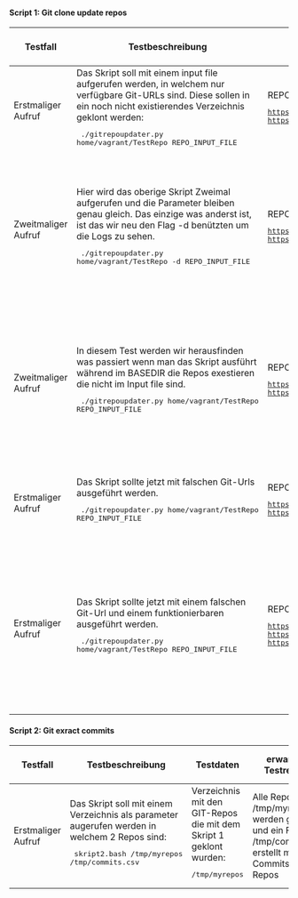 #### Script 1: Git clone update repos

| Testfall | Testbeschreibung | Testdaten | erwartetes Testresultat | erhaltenes Testresultat | Tester | Testdatum und Teststatus |
|  - | - | - | - | - | - | - |
| Erstmaliger Aufruf | Das Skript soll mit einem input file aufgerufen werden, in welchem nur verfügbare Git-URLs sind. Diese sollen in ein noch nicht existierendes Verzeichnis geklont werden:<pre> ./gitrepoupdater.py home/vagrant/TestRepo REPO_INPUT_FILE</pre> |REPO_INPUT_FILE mit folgendem Inhalt:<pre>https://github.com/iotkitv3/http<br>https://github.com/WoodyXP/m122_projektarbeit_StefanA_LeonD/blob/main/docs/</pre> | Verzeichnis wird erstellt und alle Repos werden darin geklont | | | |
| Zweitmaliger Aufruf | Hier wird das oberige Skript Zweimal aufgerufen und die Parameter bleiben genau gleich. Das einzige was anderst ist, ist das wir neu den Flag -d benützten um die Logs zu sehen.<pre> ./gitrepoupdater.py home/vagrant/TestRepo -d REPO_INPUT_FILE</pre> |REPO_INPUT_FILE mit folgendem Inhalt:<pre>https://github.com/iotkitv3/http<br>https://github.com/WoodyXP/m122_projektarbeit_StefanA_LeonD/blob/main/docs/</pre> | Es sollten die Logs ausgegeben werden, die Logs sollten die Git Schritte beinhalten, das bedeutet das man Git Pull sehen müsste. | | | |
| Zweitmaliger Aufruf | In diesem Test werden wir herausfinden was passiert wenn man das Skript ausführt während im BASEDIR die Repos exestieren die nicht im Input file sind.<pre> ./gitrepoupdater.py home/vagrant/TestRepo REPO_INPUT_FILE</pre> |REPO_INPUT_FILE mit folgendem Inhalt:<pre>https://github.com/WoodyXP/Plantify<br>https://github.com/WoodyXP/Fast_Calculator</pre> | Die neuen Repos werden geclont und in das richtige Verzeichnis gestellt und die Repos die nicht im Input File stehen, werden gelöscht. | | | |
| Erstmaliger Aufruf |Das Skript sollte jetzt mit falschen Git-Urls ausgeführt werden.<pre> ./gitrepoupdater.py home/vagrant/TestRepo REPO_INPUT_FILE</pre> |REPO_INPUT_FILE mit folgendem Inhalt:<pre>https://github.com/iitv3/http<br>https://github.com/WoodyXP/m122_projektarbeLeonD/blob/main/docs/</pre> | Keine Repos werden geclont, ein Error Message gibt den Fehler aus. | | | |
| Erstmaliger Aufruf |Das Skript sollte jetzt mit einem falschen Git-Url und einem funktionierbaren ausgeführt werden.<pre> ./gitrepoupdater.py home/vagrant/TestRepo REPO_INPUT_FILE</pre> |REPO_INPUT_FILE mit folgendem Inhalt:<pre>https://github.com/iitv3/http<br>https://github.com/WoodyXP/Plantify<br>https://github.com/WoodyXP/Fast_Calculator</pre> | Nur das Repo mit dem guten Url wird geclont und das Repo mit dem falschen Link nicht, eine Error Message mit dem Fehler für das Repo wird ausgegeben. | | | |


#### Script 2: Git exract commits

| Testfall | Testbeschreibung | Testdaten | erwartetes Testresultat | erhaltenes Testresultat | Tester | Testdatum und Teststatus |
|  - | - | - | - | - | - | - |
| Erstmaliger Aufruf | Das Skript soll mit einem Verzeichnis als parameter augerufen werden in welchem 2 Repos sind:<pre> skript2.bash /tmp/myrepos /tmp/commits.csv</pre> | Verzeichnis mit den GIT-Repos die mit dem Skript 1 geklont wurden:<pre>/tmp/myrepos</pre> | Alle Repos aus /tmp/myrepos werden gelesen und ein File /tmp/commits.csv erstellt mit allen Commits beider Repos | | | |

